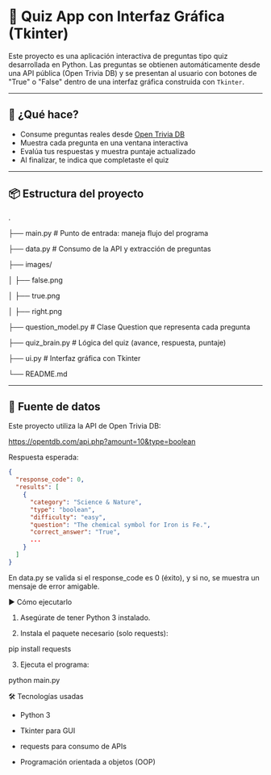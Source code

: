 # 🧠 Quiz App con Interfaz Gráfica (Tkinter)

Este proyecto es una aplicación interactiva de preguntas tipo quiz desarrollada en Python. Las preguntas se obtienen automáticamente desde una API pública (Open Trivia DB) y se presentan al usuario con botones de "True" o "False" dentro de una interfaz gráfica construida con `Tkinter`.

---

## 🎯 ¿Qué hace?

- Consume preguntas reales desde [Open Trivia DB](https://opentdb.com/api_config.php)
- Muestra cada pregunta en una ventana interactiva
- Evalúa tus respuestas y muestra puntaje actualizado
- Al finalizar, te indica que completaste el quiz

---

## 📦 Estructura del proyecto

.

├── main.py # Punto de entrada: maneja flujo del programa

├── data.py # Consumo de la API y extracción de preguntas

├── images/

│ ├── false.png

│ ├── true.png

│ ├── right.png

├── question_model.py # Clase Question que representa cada pregunta

├── quiz_brain.py # Lógica del quiz (avance, respuesta, puntaje)

├── ui.py # Interfaz gráfica con Tkinter

└── README.md


---

## 📡 Fuente de datos

Este proyecto utiliza la API de Open Trivia DB:

https://opentdb.com/api.php?amount=10&type=boolean

Respuesta esperada:

```json
{
  "response_code": 0,
  "results": [
    {
      "category": "Science & Nature",
      "type": "boolean",
      "difficulty": "easy",
      "question": "The chemical symbol for Iron is Fe.",
      "correct_answer": "True",
      ...
    }
  ]
}
```

En data.py se valida si el response_code es 0 (éxito), y si no, se muestra un mensaje de error amigable.

▶️ Cómo ejecutarlo

1. Asegúrate de tener Python 3 instalado.

2. Instala el paquete necesario (solo requests):

pip install requests

3. Ejecuta el programa:

python main.py

🛠 Tecnologías usadas

- Python 3

- Tkinter para GUI

- requests para consumo de APIs

- Programación orientada a objetos (OOP)

